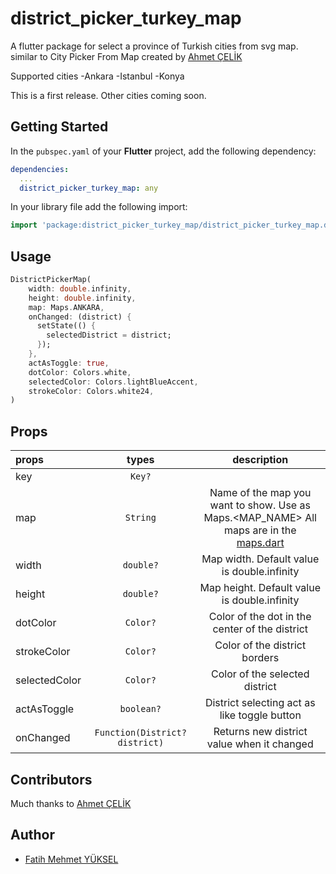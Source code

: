 # district_picker_turkey_map

A flutter package for select a province of Turkish cities from svg map. 
similar to City Picker From Map created by [Ahmet ÇELİK](https://github.com/ahm3tcelik/city_picker_from_map)

Supported cities
-Ankara
-Istanbul
-Konya

This is a first release. Other cities coming soon.

## Getting Started

In the `pubspec.yaml` of your **Flutter** project, add the following dependency:

```yaml
dependencies:
  ...
  district_picker_turkey_map: any
```

In your library file add the following import:

```dart
import 'package:district_picker_turkey_map/district_picker_turkey_map.dart';
```

## Usage

```dart
DistrictPickerMap(
	width: double.infinity,
	height: double.infinity,
	map: Maps.ANKARA,
	onChanged: (district) {
	  setState(() {
		selectedDistrict = district;
	  });
	},
	actAsToggle: true,
	dotColor: Colors.white,
	selectedColor: Colors.lightBlueAccent,
	strokeColor: Colors.white24,
)
```
## Props
| props                   | types           | description                                                                                                     |
| :---------------------- | :-------------: | :---------------------------------------------------------------------------------------------------------------: |
| key        | `Key?`        |  |
| map       | `String`     | Name of the map you want to show. Use as Maps.<MAP_NAME> All maps are in the [maps.dart](https://github.com/Fatih-Mehmet-Yuksel/district_picker_turkey_map/blob/master/lib/src/maps.dart)  |
| width           | `double?`     | Map width. Default value is double.infinity |
| height       | `double?`     | Map height. Default value is double.infinity |
| dotColor | `Color?`         | Color of the dot in the center of the district  |
| strokeColor       | `Color?`     | Color of the district borders |
| selectedColor       | `Color?`     | Color of the selected district |
| actAsToggle | `boolean?`         | District selecting act as like toggle button |
| onChanged       | `Function(District? district)`     | Returns new district value when it changed |
## Contributors

Much thanks to [Ahmet ÇELİK](https://github.com/ahm3tcelik/)


Author
------

* [Fatih Mehmet YÜKSEL](https://github.com/Fatih-Mehmet-Yuksel/)